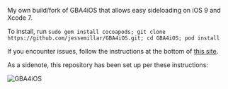 My own build/fork of GBA4iOS that allows easy sideloading on iOS 9 and Xcode 7.

To install, run `sudo gem install cocoapods; git clone https://github.com/jessemillar/GBA4iOS.git; cd GBA4iOS; pod install`

If you encounter issues, follow the instructions at the bottom of [this site](http://bouk.co/blog/sideload-iphone/).

As a sidenote, this repository has been set up per these instructions:

![GBA4iOS](https://raw.githubusercontent.com/jessemillar/GBA4iOS/master/screenshot.png)
